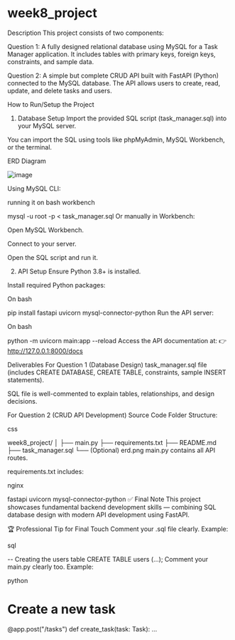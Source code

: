 # week8_project

Description
This project consists of two components:

Question 1:
A fully designed relational database using MySQL for a Task Manager application.
It includes tables with primary keys, foreign keys, constraints, and sample data.

Question 2:
A simple but complete CRUD API built with FastAPI (Python) connected to the MySQL database.
The API allows users to create, read, update, and delete tasks and users.

 How to Run/Setup the Project
1. Database Setup
Import the provided SQL script (task_manager.sql) into your MySQL server.

You can import the SQL using tools like phpMyAdmin, MySQL Workbench, or the terminal.


ERD Diagram

![image](https://github.com/user-attachments/assets/ed298267-0c66-4820-80e8-ff92e7e317aa)





Using MySQL CLI:

running it on bash workbench

mysql -u root -p < task_manager.sql
Or manually in Workbench:

Open MySQL Workbench.

Connect to your server.

Open the SQL script and run it.

2. API Setup
Ensure Python 3.8+ is installed.

Install required Python packages:

On bash

pip install fastapi uvicorn mysql-connector-python
Run the API server:

On bash

python -m uvicorn main:app --reload
Access the API documentation at:
👉 http://127.0.0.1:8000/docs




Deliverables
For Question 1 (Database Design)
task_manager.sql file
(includes CREATE DATABASE, CREATE TABLE, constraints, sample INSERT statements).

SQL file is well-commented to explain tables, relationships, and design decisions.

For Question 2 (CRUD API Development)
Source Code Folder Structure:

css

week8_project/
│
├── main.py
├── requirements.txt
├── README.md
├── task_manager.sql
└── (Optional) erd.png
main.py contains all API routes.

requirements.txt includes:

nginx

fastapi
uvicorn
mysql-connector-python
✅ Final Note
This project showcases fundamental backend development skills — combining SQL database design with modern API development using FastAPI.

🏆 Professional Tip for Final Touch
Comment your .sql file clearly. Example:

sql

-- Creating the users table
CREATE TABLE users (...);
Comment your main.py clearly too. Example:

python

# Create a new task
@app.post("/tasks")
def create_task(task: Task):
    ...

